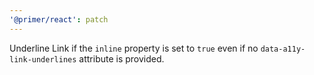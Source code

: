 ```yaml
---
'@primer/react': patch
---
```


Underline Link if the `inline` property is set to `true` even if no `data-a11y-link-underlines` attribute is provided.
